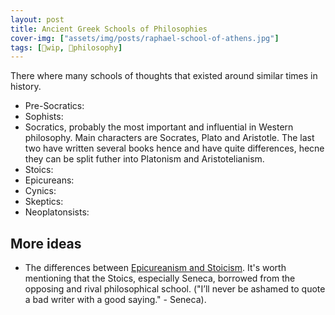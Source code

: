 ```yaml
---
layout: post
title: Ancient Greek Schools of Philosophies
cover-img: ["assets/img/posts/raphael-school-of-athens.jpg"]
tags: [🚧wip, 📜philosophy]
---
```


There where many schools of thoughts that existed around similar times in history.
* Pre-Socratics: 
* Sophists:
* Socratics, probably the most important and influential in Western philosophy. Main characters are Socrates, Plato and Aristotle. The last two have written several books hence and have quite differences, hecne they can be split futher into Platonism and Aristotelianism. 
* Stoics:
* Epicureans:
* Cynics:
* Skeptics:
* Neoplatonsists:

## More ideas

* The differences between [Epicureanism and Stoicism](https://dailystoic.com/epicureanism-stoicism/). It's worth mentioning that the Stoics, especially Seneca, borrowed from the opposing and rival philosophical school. ("I’ll never be ashamed to quote a bad writer with a good saying." - Seneca).